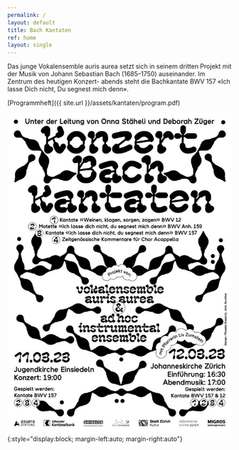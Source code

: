 ```yaml
---
permalink: /
layout: default
title: Bach Kantaten
ref: home
layout: single
---
```


Das junge Vokalensemble auris aurea setzt sich in seinem
dritten Projekt mit der Musik von Johann Sebastian Bach
(1685–1750) auseinander. Im Zentrum des heutigen Konzert-
abends steht die Bachkantate BWV 157 «Ich lasse Dich nicht,
Du segnest mich denn».

[Programmheft]({{ site.url }}/assets/kantaten/program.pdf)

![Kantaten](assets/kantaten/flyer.jpg){:style="display:block; margin-left:auto; margin-right:auto"}
